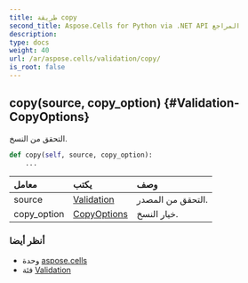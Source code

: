 ```yaml
---
title: طريقة copy
second_title: Aspose.Cells for Python via .NET API المراجع
description:
type: docs
weight: 40
url: /ar/aspose.cells/validation/copy/
is_root: false
---
```

##  copy(source, copy_option) {#Validation-CopyOptions}
التحقق من النسخ.



```python
def copy(self, source, copy_option):
    ...
```


| معامل| يكتب| وصف|
| :- | :- | :- |
| source | [Validation](/cells/python-net/ar/aspose.cells/validation) | التحقق من المصدر.|
| copy_option | [CopyOptions](/cells/python-net/ar/aspose.cells/copyoptions) | خيار النسخ.|



###  أنظر أيضا
* وحدة [aspose.cells](../../)
* فئة [Validation](/cells/python-net/ar/aspose.cells/validation)

